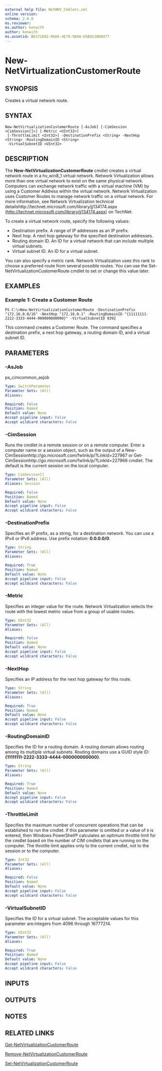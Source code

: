 ```yaml
---
external help file: NetWNV_Cmdlets.xml
online version: 
schema: 2.0.0
ms.reviewer:
ms.author: kenwith
author: kenwith
ms.assetid: B6372E82-9666-4E79-984A-65B9138D8477
---
```


# New-NetVirtualizationCustomerRoute

## SYNOPSIS
Creates a virtual network route.

## SYNTAX

```
New-NetVirtualizationCustomerRoute [-AsJob] [-CimSession <CimSession[]>] [-Metric <UInt32>]
 [-ThrottleLimit <Int32>] -DestinationPrefix <String> -NextHop <String> -RoutingDomainID <String>
 -VirtualSubnetID <UInt32>
```

## DESCRIPTION
The **New-NetVirtualizationCustomerRoute** cmdlet creates a virtual network route in a hv_win8_1 virtual network.
Network Virtualization allows more than one virtual network to exist on the same physical network.
Computers can exchange network traffic with a virtual machine (VM) by using a Customer Address within the virtual network.
Network Virtualization uses Customer Routes to manage network traffic on a virtual network.
For more information, see Network Virtualization technical detailshttp://technet.microsoft.com/library/jj134174.aspx (http://technet.microsoft.com/library/jj134174.aspx) on TechNet.

To create a virtual network route, specify the following values: 

- Destination prefix.
A range of IP addresses as an IP prefix.
- Next hop.
A next hop gateway for the specified destination addresses.
- Routing domain ID.
An ID for a virtual network that can include multiple virtual subnets. 
- Virtual subnet ID.
An ID for a virtual subnet.

You can also specify a metric rank.
Network Virtualization uses this rank to choose a preferred route from several possible routes.
You can use the Set-NetVirtualizationCustomerRoute cmdlet to set or change this value later.

## EXAMPLES

### Example 1: Create a Customer Route
```
PS C:\>New-NetVirtualizationCustomerRoute -DestinationPrefix "172.16.0.0/16" -NextHop "172.16.0.1" -RoutingDomainID "{11111111-2222-3333-4444-000000000000}" -VirtualSubnetID 8392
```

This command creates a Customer Route.
The command specifies a destination prefix, a next hop gateway, a routing domain ID, and a virtual subnet ID.

## PARAMETERS

### -AsJob
ps_cimcommon_asjob

```yaml
Type: SwitchParameter
Parameter Sets: (All)
Aliases: 

Required: False
Position: Named
Default value: None
Accept pipeline input: False
Accept wildcard characters: False
```

### -CimSession
Runs the cmdlet in a remote session or on a remote computer.
Enter a computer name or a session object, such as the output of a New-CimSessionhttp://go.microsoft.com/fwlink/p/?LinkId=227967 or Get-CimSessionhttp://go.microsoft.com/fwlink/p/?LinkId=227966 cmdlet.
The default is the current session on the local computer.

```yaml
Type: CimSession[]
Parameter Sets: (All)
Aliases: Session

Required: False
Position: Named
Default value: None
Accept pipeline input: False
Accept wildcard characters: False
```

### -DestinationPrefix
Specifies an IP prefix, as a string, for a destination network.
You can use a IPv4 or IPv6 address.
Use prefix notation: **0.0.0.0/0**.

```yaml
Type: String
Parameter Sets: (All)
Aliases: 

Required: True
Position: Named
Default value: None
Accept pipeline input: False
Accept wildcard characters: False
```

### -Metric
Specifies an integer value for the route.
Network Virtualization selects the route with the lowest metric value from a group of usable routes.

```yaml
Type: UInt32
Parameter Sets: (All)
Aliases: 

Required: False
Position: Named
Default value: None
Accept pipeline input: False
Accept wildcard characters: False
```

### -NextHop
Specifies an IP address for the next hop gateway for this route.

```yaml
Type: String
Parameter Sets: (All)
Aliases: 

Required: True
Position: Named
Default value: None
Accept pipeline input: False
Accept wildcard characters: False
```

### -RoutingDomainID
Specifies the ID for a routing domain.
A routing domain allows routing among its multiple virtual subnets.
Routing domains use a GUID style ID: **{11111111-2222-3333-4444-000000000000}**.

```yaml
Type: String
Parameter Sets: (All)
Aliases: 

Required: True
Position: Named
Default value: None
Accept pipeline input: False
Accept wildcard characters: False
```

### -ThrottleLimit
Specifies the maximum number of concurrent operations that can be established to run the cmdlet.
If this parameter is omitted or a value of `0` is entered, then Windows PowerShell® calculates an optimum throttle limit for the cmdlet based on the number of CIM cmdlets that are running on the computer.
The throttle limit applies only to the current cmdlet, not to the session or to the computer.

```yaml
Type: Int32
Parameter Sets: (All)
Aliases: 

Required: False
Position: Named
Default value: None
Accept pipeline input: False
Accept wildcard characters: False
```

### -VirtualSubnetID
Specifies the ID for a virtual subnet.
The acceptable values for this parameter are:integers from 4096 through 16777214.

```yaml
Type: UInt32
Parameter Sets: (All)
Aliases: 

Required: True
Position: Named
Default value: None
Accept pipeline input: False
Accept wildcard characters: False
```

## INPUTS

## OUTPUTS

## NOTES

## RELATED LINKS

[Get-NetVirtualizationCustomerRoute](./Get-NetVirtualizationCustomerRoute.md)

[Remove-NetVirtualizationCustomerRoute](./Remove-NetVirtualizationCustomerRoute.md)

[Set-NetVirtualizationCustomerRoute](./Set-NetVirtualizationCustomerRoute.md)

